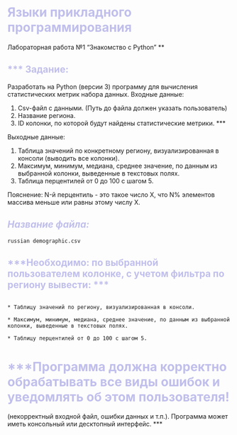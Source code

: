 # <span style="color:#C0BFEC"> Языки прикладного программирования
Лабораторная работа №1 “Знакомство с Python”
**</span>

## <span style="color:#C0BFEC">*** Задание:
Разработать на Python (версии 3) программу для вычисления статистических метрик набора данных. 
Входные данные: 
1) Сsv-файл с данными. (Путь до файла должен указать пользователь)
2) Название региона. 
3) ID колонки, по которой будут найдены статистические метрики.
*** </span>

Выходные данные:
1) Таблица значений по конкретному региону, визуализированная в консоли (выводить все колонки).
2) Максимум, минимум, медиана, среднее значение, по данным из выбранной колонки, выведенные в текстовых полях. 
3) Таблица перцентилей от 0 до 100 с шагом 5. 

Пояснение: N-й перцентиль - это такое число X, что N% элементов массива меньше или равны этому числу X. 

## <span style="color:#C0BFEC">***Название файла:***</span>

```
russian demographic.csv
```

## <span style="color:#C0BFEC">***Необходимо: по выбранной пользователем колонке, с учетом фильтра по региону вывести: ***</span>

```

* Таблицу значений по региону, визуализированная в консоли.

* Максимум, минимум, медиана, среднее значение, по данным из выбранной колонки, выведенные в текстовых полях.

* Таблицу перцентилей от 0 до 100 с шагом 5.

```

# <span style="color:#C0BFEC"> ***Программа должна корректно обрабатывать все виды ошибок и уведомлять об этом пользователя!
(некорректный входной файл, ошибки данных и т.п.). Программа может иметь консольный или десктопный интерфейс.
*** </span>

